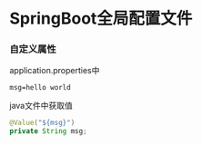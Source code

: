 # SpringBoot全局配置文件

### 自定义属性

application.properties中

```properties
msg=hello world
```

java文件中获取值

```java
@Value("${msg}")
private String msg;
```

